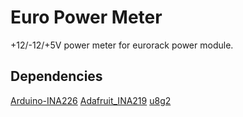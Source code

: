 # Euro Power Meter

+12/-12/+5V power meter for eurorack power module.

## Dependencies

[Arduino-INA226]( https://github.com/jarzebski/Arduino-INA226 )
[Adafruit_INA219]( https://github.com/adafruit/Adafruit_INA219 )
[u8g2]( https://github.com/olikraus/u8g2 )
